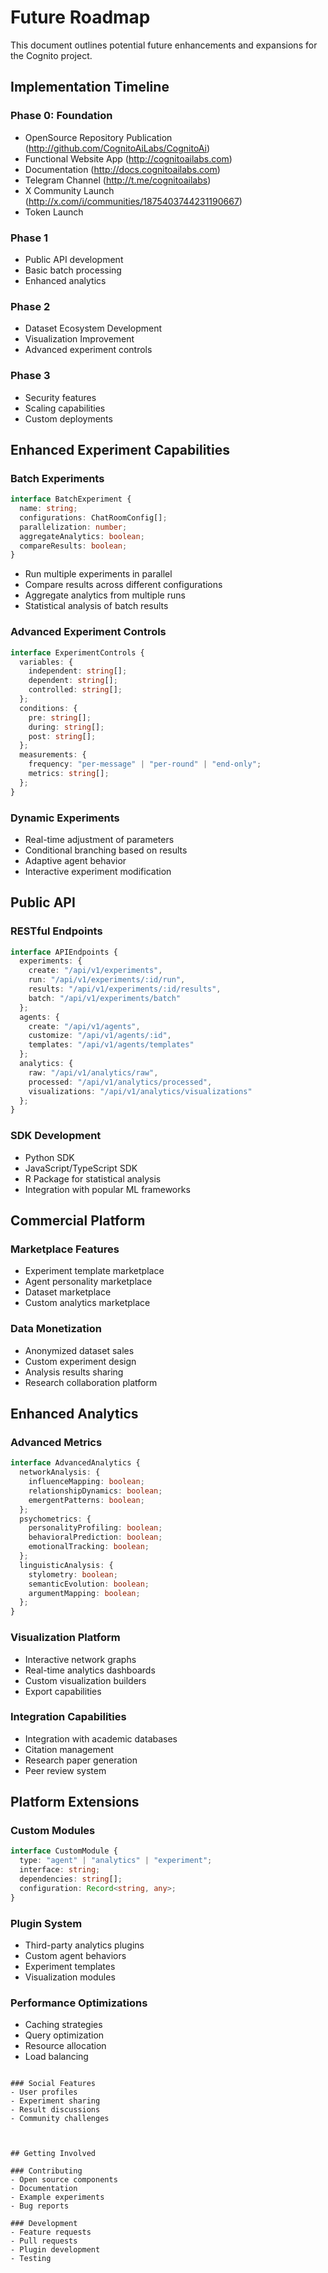 # Future Roadmap

This document outlines potential future enhancements and expansions for the Cognito project.

## Implementation Timeline

### Phase 0: Foundation
- OpenSource Repository Publication (http://github.com/CognitoAiLabs/CognitoAi)
- Functional Website App (http://cognitoailabs.com)
- Documentation (http://docs.cognitoailabs.com)
- Telegram Channel (http://t.me/cognitoailabs)
- X Community Launch (http://x.com/i/communities/1875403744231190667)
- Token Launch

### Phase 1
- Public API development
- Basic batch processing
- Enhanced analytics

### Phase 2
- Dataset Ecosystem Development
- Visualization Improvement 
- Advanced experiment controls

### Phase 3
- Security features
- Scaling capabilities
- Custom deployments


## Enhanced Experiment Capabilities

### Batch Experiments
```typescript
interface BatchExperiment {
  name: string;
  configurations: ChatRoomConfig[];
  parallelization: number;
  aggregateAnalytics: boolean;
  compareResults: boolean;
}
```

- Run multiple experiments in parallel
- Compare results across different configurations
- Aggregate analytics from multiple runs
- Statistical analysis of batch results

### Advanced Experiment Controls
```typescript
interface ExperimentControls {
  variables: {
    independent: string[];
    dependent: string[];
    controlled: string[];
  };
  conditions: {
    pre: string[];
    during: string[];
    post: string[];
  };
  measurements: {
    frequency: "per-message" | "per-round" | "end-only";
    metrics: string[];
  };
}
```

### Dynamic Experiments
- Real-time adjustment of parameters
- Conditional branching based on results
- Adaptive agent behavior
- Interactive experiment modification

## Public API

### RESTful Endpoints
```typescript
interface APIEndpoints {
  experiments: {
    create: "/api/v1/experiments",
    run: "/api/v1/experiments/:id/run",
    results: "/api/v1/experiments/:id/results",
    batch: "/api/v1/experiments/batch"
  };
  agents: {
    create: "/api/v1/agents",
    customize: "/api/v1/agents/:id",
    templates: "/api/v1/agents/templates"
  };
  analytics: {
    raw: "/api/v1/analytics/raw",
    processed: "/api/v1/analytics/processed",
    visualizations: "/api/v1/analytics/visualizations"
  };
}
```

### SDK Development
- Python SDK
- JavaScript/TypeScript SDK
- R Package for statistical analysis
- Integration with popular ML frameworks

## Commercial Platform

### Marketplace Features
- Experiment template marketplace
- Agent personality marketplace
- Dataset marketplace
- Custom analytics marketplace


### Data Monetization
- Anonymized dataset sales
- Custom experiment design
- Analysis results sharing
- Research collaboration platform

## Enhanced Analytics

### Advanced Metrics
```typescript
interface AdvancedAnalytics {
  networkAnalysis: {
    influenceMapping: boolean;
    relationshipDynamics: boolean;
    emergentPatterns: boolean;
  };
  psychometrics: {
    personalityProfiling: boolean;
    behavioralPrediction: boolean;
    emotionalTracking: boolean;
  };
  linguisticAnalysis: {
    stylometry: boolean;
    semanticEvolution: boolean;
    argumentMapping: boolean;
  };
}
```

### Visualization Platform
- Interactive network graphs
- Real-time analytics dashboards
- Custom visualization builders
- Export capabilities


### Integration Capabilities
- Integration with academic databases
- Citation management
- Research paper generation
- Peer review system

## Platform Extensions

### Custom Modules
```typescript
interface CustomModule {
  type: "agent" | "analytics" | "experiment";
  interface: string;
  dependencies: string[];
  configuration: Record<string, any>;
}
```

### Plugin System
- Third-party analytics plugins
- Custom agent behaviors
- Experiment templates
- Visualization modules


### Performance Optimizations
- Caching strategies
- Query optimization
- Resource allocation
- Load balancing

```

### Social Features
- User profiles
- Experiment sharing
- Result discussions
- Community challenges



## Getting Involved

### Contributing
- Open source components
- Documentation
- Example experiments
- Bug reports

### Development
- Feature requests
- Pull requests
- Plugin development
- Testing 